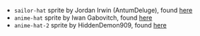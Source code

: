 - `sailor-hat` sprite by Jordan Irwin (AntumDeluge), found [here](https://opengameart.org/content/sailor-cap)
- `anime-hat` sprite by Iwan Gabovitch, found [here](https://opengameart.org/content/pixel-art-contest-entry-top-hat-lolhat)
- `anime-hat-2` sprite by HiddenDemon909, found [here](https://www.deviantart.com/hiddendemon909/art/Custom-Magic-Hat-Sprites-564016572)
